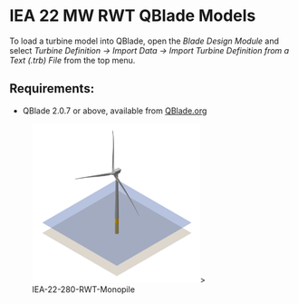 # IEA 22 MW RWT QBlade Models

To load a turbine model into QBlade, open the *Blade Design Module* and select *Turbine Definition -> Import Data -> Import Turbine Definition from a Text (.trb) File* from the top menu.

## Requirements:

 - QBlade 2.0.7 or above, available from [QBlade.org](https://qblade.org/downloads/)
 
<figure>
  <img src="IEA-22-280-RWT-Monopile.png" alt="IEA-22-280-RWT-Monopile" style="width: 70%;">>
  <figcaption> IEA-22-280-RWT-Monopile </figcaption>
</figure>

 
